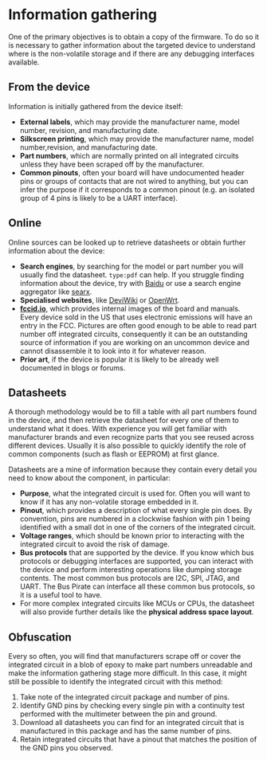 # Information gathering

One of the primary objectives is to obtain a copy of the firmware. To do so it
is necessary to gather information about the targeted device to understand where
is the non-volatile storage and if there are any debugging interfaces available.

## From the device

Information is initially gathered from the device itself:

  - **External labels**, which may provide the manufacturer name, model number,
    revision, and manufacturing date.
  - **Silkscreen printing**, which may provide the manufacturer name, model
    number,revision, and manufacturing date.
  - **Part numbers**, which are normally printed on all integrated circuits
    unless they have been scraped off by the manufacturer.
  - **Common pinouts**, often your board will have undocumented header
    pins or groups of contacts that are not wired to anything, but you can
    infer the purpose if it corresponds to a common pinout (e.g. an isolated
    group of 4 pins is likely to be a UART interface).

## Online

Online sources can be looked up to retrieve datasheets or obtain further
information about the device:

  - **Search engines**, by searching for the model or part number you will
    usually find the datasheet. `type:pdf` can
    help. If you struggle finding information about the device, try with
    [Baidu](https://baidu.com) or use a search engine aggregator like
    [searx](https://searx.space).
  - **Specialised websites**, like
    [DeviWiki](https://deviwiki.com) or [OpenWrt](https://openwrt.com).
  - [**fccid.io**](https://fccid.io), which provides internal images of the board
    and manuals. Every device sold in the US that uses electronic emissions will
    have an entry in the FCC. Pictures are often good enough to be able to read
    part number off integrated circuits, consequently it can be an
    outstanding source of information if you are working on an uncommon device
    and cannot disassemble it to look into it for whatever reason.
  - **Prior art**, if the device is popular it is likely to be already well
    documented in blogs or forums.

## Datasheets

A thorough methodology would be to fill a table with all part numbers found in
the device, and then retrieve the datasheet for every one of them to understand
what it does. With experience you will get familiar with manufacturer brands
and even recognize parts that you see reused across different devices. Usually it
is also possible to quickly identify the role of common components (such as flash or EEPROM) at first glance.

Datasheets are a mine of information because they contain every detail you need to know about the component, in particular:

  - **Purpose**, what the integrated circuit is used for. Often you will want
    to know if it has any non-volatile storage embedded in it.
  - **Pinout**, which provides a description of what every single pin does. By
    convention, pins are numbered in a clockwise fashion with pin 1 being
    identified with a small dot in one of the corners of the integrated circuit.
  - **Voltage ranges**, which should be known prior to interacting with the
    integrated circuit to avoid the risk of damage.
  - **Bus protocols** that are supported by the device. If you know which
    bus protocols or debugging interfaces are supported, you can interact with
    the device and perform interesting operations like dumping storage contents.
    The most common bus protocols are I2C, SPI, JTAG, and UART. The Bus Pirate
    can interface all these common bus protocols, so it is a useful tool to have.
  - For more complex integrated circuits like MCUs or CPUs, the datasheet will
    also provide further details like the **physical address space layout**.
    
## Obfuscation
    
Every so often, you will find that manufacturers scrape off or cover the
integrated circuit in a blob of epoxy to make part numbers unreadable and make
the information gathering stage more difficult. In this case, it might still be
possible to identify the integrated circuit with this method:

  1. Take note of the integrated circuit package and number of pins.
  2. Identify GND pins by checking every single pin with a continuity test
     performed with the multimeter between the pin and ground.
  3. Download all datasheets you can find for an integrated circuit that is
     manufactured in this package and has the same number of pins.
  4. Retain integrated circuits that have a pinout that matches the position of
     the GND pins you observed.
